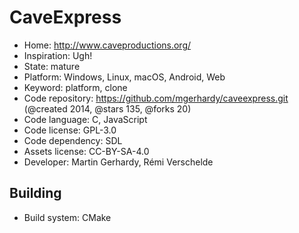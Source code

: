 # CaveExpress

- Home: http://www.caveproductions.org/
- Inspiration: Ugh!
- State: mature
- Platform: Windows, Linux, macOS, Android, Web
- Keyword: platform, clone
- Code repository: https://github.com/mgerhardy/caveexpress.git (@created 2014, @stars 135, @forks 20)
- Code language: C, JavaScript
- Code license: GPL-3.0
- Code dependency: SDL
- Assets license: CC-BY-SA-4.0
- Developer: Martin Gerhardy, Rémi Verschelde

## Building

- Build system: CMake
